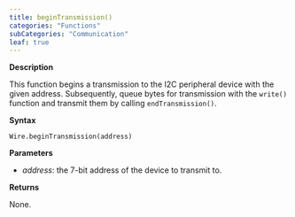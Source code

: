 ```yaml
---
title: beginTransmission()
categories: "Functions"
subCategories: "Communication"
leaf: true
---
```


**Description**

This function begins a transmission to the I2C peripheral device with
the given address. Subsequently, queue bytes for transmission with the
`write()` function and transmit them by calling `endTransmission()`.

**Syntax**

`Wire.beginTransmission(address)`

**Parameters**

-   *address*: the 7-bit address of the device to transmit to.

**Returns**

None.
